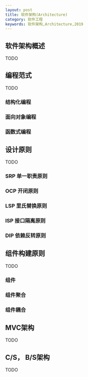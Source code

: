 ```yaml
---
layout: post
title: 软件架构(Architecture)
category: 软件工程
keywords: 软件架构,Architecture,2019
---
```


## 软件架构概述
TODO

## 编程范式
TODO

### 结构化编程

### 面向对象编程

### 函数式编程

## 设计原则
TODO

### SRP 单一职责原则

### OCP 开闭原则

### LSP 里氏替换原则

### ISP 接口隔离原则

### DIP 依赖反转原则

## 组件构建原则
TODO

### 组件

### 组件聚合

### 组件耦合

## MVC架构
TODO

## C/S， B/S架构
TODO